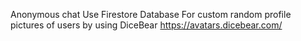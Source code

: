Anonymous chat
Use Firestore Database
For custom random profile pictures of users by using DiceBear
https://avatars.dicebear.com/
